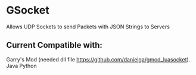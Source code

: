 # GSocket
 Allows UDP Sockets to send Packets with JSON Strings to Servers
 
## Current Compatible with:  
  Garry's Mod (needed dll file https://github.com/danielga/gmod_luasocket).  
  Java
  Python